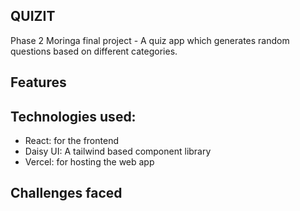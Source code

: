 ## QUIZIT

Phase 2 Moringa final project - A quiz app which generates random questions based on different categories.

## Features

## Technologies used:

- React: for the frontend
- Daisy UI: A tailwind based component library
- Vercel: for hosting the web app

## Challenges faced
